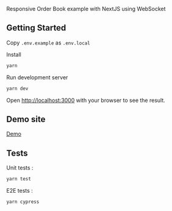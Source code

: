 Responsive Order Book example with NextJS using WebSocket
## Getting Started

Copy `.env.example` as `.env.local`

Install

```bash
yarn
```

Run development server

```bash
yarn dev
```

Open [http://localhost:3000](http://localhost:3000) with your browser to see the result.

## Demo site
[Demo](https://serene-wright-957720.netlify.app/)

## Tests

Unit tests :

```bash
yarn test
```

E2E tests :

```bash
yarn cypress
```

